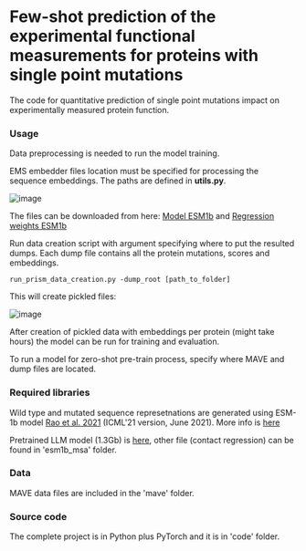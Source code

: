# Few-shot prediction of the experimental functional measurements for proteins with single point mutations

The code for quantitative prediction of single point mutations impact on experimentally measured protein function.

### Usage

Data preprocessing is needed to run the model training.

EMS embedder files location must be specified for processing the sequence embeddings. The paths are defined in **utils.py**.

![image](https://github.com/bikman/fs-mutation-prediction/assets/82976389/543804b9-3b0a-4736-8e42-d79b083c202e)

The files can be downloaded from here: [Model ESM1b](https://dl.fbaipublicfiles.com/fair-esm/models/esm1b_t33_650M_UR50S.pt) and [Regression weights ESM1b](https://dl.fbaipublicfiles.com/fair-esm/regression/esm1b_t33_650M_UR50S-contact-regression.pt)

Run data creation script with argument specifying where to put the resulted dumps. Each dump file contains all the protein mutations, scores and embeddings.

```
run_prism_data_creation.py -dump_root [path_to_folder]
```

This will create pickled files:

![image](https://github.com/bikman/fs-mutation-prediction/assets/82976389/d1676825-3cc1-4730-a6fd-94017d8d7849)

After creation of pickled data with embeddings per protein (might take hours) the model can be run for training and evaluation.

To run a model for zero-shot pre-train process, specify where MAVE and dump files are located.

### Required libraries

Wild type and mutated sequence represetnations are generated using ESM-1b model [Rao et al. 2021](https://www.biorxiv.org/content/10.1101/2021.02.12.430858v2) 
(ICML'21 version, June 2021). 
More info is [here](https://github.com/facebookresearch/esm)

Pretrained LLM model (1.3Gb) is [here](https://dl.fbaipublicfiles.com/fair-esm/models/esm_msa1b_t12_100M_UR50S.pt), other file (contact regression) can be found in 'esm1b_msa' folder.

### Data

MAVE data files are included in the 'mave' folder.

### Source code

The complete project is in Python plus PyTorch and it is in 'code' folder.

